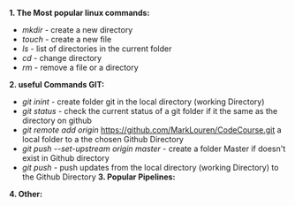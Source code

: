 **1. The Most popular linux commands:**
* _mkdir_ - create a new directory
* _touch_ - create a new file
* _ls_ - list of directories in the current folder
* _cd_ - change directory
* _rm_ - remove a file or a directory

**2. useful Commands GIT:**
* _git inint_ - create folder git in the local directory (working Directory)
* _git status_ - check the current status of a git folder if it the same as the directory on github
* _git remote add origin_ https://github.com/MarkLouren/CodeCourse.git  a local folder to a the chosen Github Directory
* _git push --set-upstream origin master_   - create a folder Master if doesn't exist in Github directory
* _git push_  - push updates from the local directory (working Directory) to the Github Directory
**3. Popular Pipelines:**

**4. Other:**
